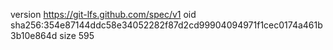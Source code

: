 version https://git-lfs.github.com/spec/v1
oid sha256:354e87144ddc58e34052282f87d2cd99904094971f1cec0174a461b3b10e864d
size 595
